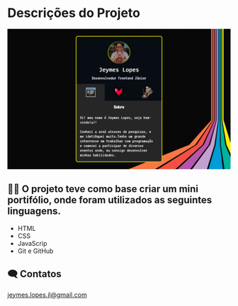 # Descrições do Projeto
 

![preview](./.github/25.png)



## 👨‍💻 O projeto teve como base criar um mini portifólio, onde foram utilizados as seguintes linguagens.

- HTML
- CSS
- JavaScrip
- Git e GitHub
## 🗨️​ Contatos

jeymes.lopes.jl@gmail.com